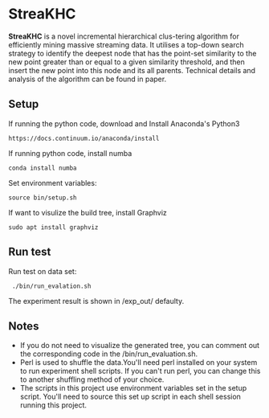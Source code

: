 # StreaKHC #
**StreaKHC**  is a novel incremental hierarchical clus-tering algorithm for efficiently mining massive streaming data. It utilises a top-down search strategy to identify the deepest node that has the point-set similarity to the new point greater than or equal to a given similarity threshold, and then insert the new point into this node and its all parents. Technical details and analysis of the algorithm can be found in paper.


## Setup ##

If running the python code, download and Install Anaconda's Python3

```
https://docs.continuum.io/anaconda/install
```

If running python code, install numba

```
conda install numba
```

Set environment variables:

```
source bin/setup.sh
```

If want to visulize the build tree, install Graphviz

```
sudo apt install graphviz
```

## Run test ##

Run test on data set:
```
 ./bin/run_evalation.sh
```
The experiment result is shown in /exp_out/ defaulty.


## Notes ##

  - If you do not need to visualize the generated tree, you can comment out the corresponding code in the /bin/run_evaluation.sh.
  - Perl is used to shuffle the data.You'll need perl installed on your system to run experiment shell scripts.  If you can't run perl, you can change this to another shuffling method of your choice.
  - The scripts in this project use environment variables set in the setup script. You'll need to source this set up script in each shell session running this project.
